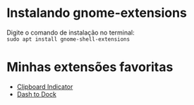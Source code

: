 # Instalando gnome-extensions
Digite o comando de instalação no terminal:  
`sudo apt install gnome-shell-extensions`

# Minhas extensões favoritas
- [Clipboard Indicator](https://extensions.gnome.org/extension/779/clipboard-indicator/)
- [Dash to Dock](https://extensions.gnome.org/extension/307/dash-to-dock/)